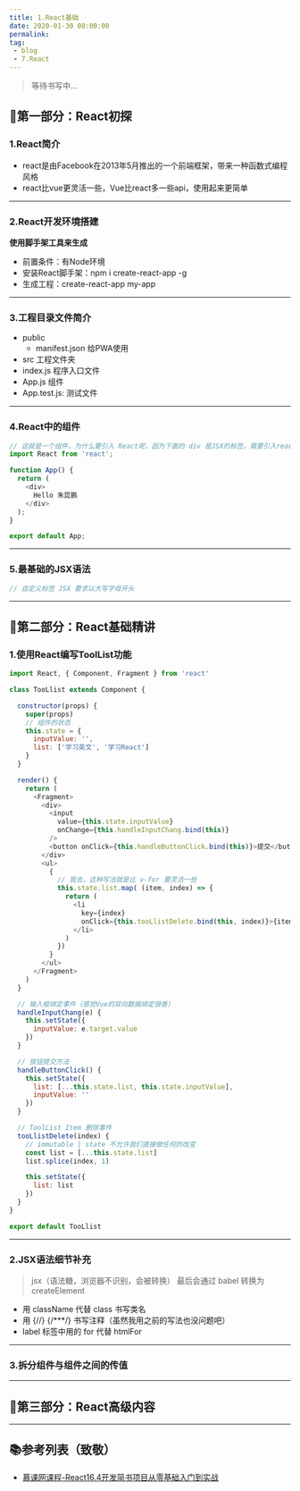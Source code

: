 ```yaml
---
title: 1.React基础
date: 2020-01-30 00:00:00
permalink: 
tag: 
 - blog
 - 7.React
---
```


> 等待书写中...
## 🍡第一部分：React初探

### 1.React简介

- react是由Facebook在2013年5月推出的一个前端框架，带来一种函数式编程风格
- react比vue更灵活一些，Vue比react多一些api，使用起来更简单

---

### 2.React开发环境搭建

**使用脚手架工具来生成**

- 前置条件：有Node环境
- 安装React脚手架：npm i create-react-app -g
- 生成工程：create-react-app my-app

---

### 3.工程目录文件简介

- public
  - manifest.json 给PWA使用
- src 工程文件夹
 - index.js 程序入口文件
 - App.js 组件
 - App.test.js: 测试文件

---

### 4.React中的组件

```js
// 这就是一个组件，为什么要引入 React呢，因为下面的 div 是JSX的标签，需要引入react进行编译
import React from 'react';

function App() {
  return (
    <div>
      Hello 朱昆鹏
    </div>
  );
}

export default App;
```

---


### 5.最基础的JSX语法

```js
// 自定义标签 JSX 要求以大写字母开头
```


---

## 🥗第二部分：React基础精讲

### 1.使用React编写ToolList功能

```js
import React, { Component, Fragment } from 'react'

class TooLlist extends Component {

  constructor(props) {
    super(props)
    // 组件的状态
    this.state = {
      inputValue: '',
      list: ['学习英文', '学习React']
    }
  }

  render() {
    return (
      <Fragment>
        <div>
          <input 
            value={this.state.inputValue} 
            onChange={this.handleInputChang.bind(this)} 
          />
          <button onClick={this.handleButtonClick.bind(this)}>提交</button>
        </div>
        <ul>
          {
            // 我去，这种写法就是比 v-for 要灵活一些
            this.state.list.map( (item, index) => {
              return (
                <li 
                  key={index} 
                  onClick={this.tooLlistDelete.bind(this, index)}>{item}
                </li>
              )
            })
          }
        </ul>
      </Fragment>
    )
  }

  // 输入框绑定事件（感觉Vue的双向数据绑定很香）
  handleInputChang(e) {
    this.setState({
      inputValue: e.target.value
    })
  }

  // 按钮提交方法
  handleButtonClick() {
    this.setState({
      list: [...this.state.list, this.state.inputValue],
      inputValue: ''
    })
  }

  // ToolList Item 删除事件
  tooLlistDelete(index) {
    // immutable | state 不允许我们直接做任何的改变
    const list = [...this.state.list]
    list.splice(index, 1)

    this.setState({
      list: list
    })
  }
}

export default TooLlist
```

---

### 2.JSX语法细节补充

> jsx（语法糖，浏览器不识别，会被转换） 最后会通过 babel 转换为 createElement

- 用 className 代替 class 书写类名
- 用 {//} {/***/} 书写注释（虽然我用之前的写法也没问题吧）
- label 标签中用的 for 代替 htmlFor

---

### 3.拆分组件与组件之间的传值




---

## 🍝第三部分：React高级内容

---

## 📚参考列表（致敬）

- [慕课网课程-React16.4开发简书项目从零基础入门到实战](https://coding.imooc.com/class/229.html)
